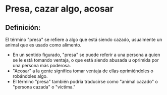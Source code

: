 # Presa, cazar algo, acosar

## Definición: 

El término "presa" se refiere a algo que está siendo cazado, usualmente un animal que es usado como alimento.

* En un sentido figurado, "presa" se puede referir a una persona a quien se le está tomando ventaja, o que está siendo abusada u oprimida por una persona más poderosa.
* "Acosar" a la gente significa tomar ventaja de ellas oprimiéndoles o robándoles algo.
* El término "presa" también podría traducirse como "animal cazado" o "persona cazada" o "víctima."

